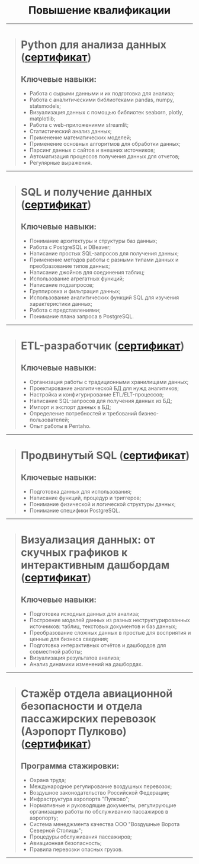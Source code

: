 <h1 align="center">Повышение квалификации</h1>

---

> # Python для анализа данных ([cертификат](professional_development/certificate_Python.pdf))
>
> ## **Ключевые навыки**:
> - Работа с сырыми данными и их подготовка для анализа;
> - Работа с аналитическими библиотеками pandas, numpy, statsmodels;
> - Визуализация данных с помощью библиотек seaborn, plotly, matplotlib;
> - Работа с web-приложениями streamlit;
> - Статистический анализ данных;
> - Применение математических моделей;
> - Применение основных алгоритмов для обработки данных;
> - Парсинг данных с сайтов и внешних источников;
> - Автоматизация процессов получения данных для отчетов;
> - Регулярные выражения.
> 
---

> # SQL и получение данных ([cертификат](professional_development/certificate_SQL.pdf))
>
> ## **Ключевые навыки**:
> - Понимание архитектуры и структуры баз данных;
> - Работа с PostgreSQL и DBeaver;
> - Написание простых SQL-запросов для получения данных;
> - Применение методов работы с разными типами данных и преобразование типов данных;
> - Написание джойнов для соединения таблиц;
> - Использование агрегатных функций;
> - Написание подзапросов;
> - Группировка и фильтрация данных;
> - Использование аналитических функций SQL для изучения характеристики данных;
> - Работа с представлениями;
> - Понимание плана запроса в PostgreSQL.
> 

---
> # **ETL-разработчик** ([cертификат](professional_development/certificate_ETL.pdf))
>
> ## **Ключевые навыки**:
> - Организация работы с традиционными хранилищами данных;
> - Проектирование аналитической БД для нужд аналитиков;
> - Настройка и конфигурирование ETL/ELT-процессов;
> - Написание SQL-запросов для получения данных из БД;
> - Импорт и экспорт данных в БД;
> - Определение потребностей и требований бизнес-пользователей;
> - Опыт работы в Pentaho.
> 

--- 
> # **Продвинутый SQL** ([cертификат](professional_development/certificate_SQL_pro.pdf))
>
> ## **Ключевые навыки**:
> - Подготовка данных для использования;
> - Написание функций, процедур и триггеров;
> - Понимание физической и логической структуры данных;
> - Понимание специфики PostgreSQL.
> 

--- 
> # **Визуализация данных: от скучных графиков к интерактивным дашбордам** ([cертификат](professional_development/certificate_Visualization.pdf))
>
> ## **Ключевые навыки**:
> - Подготовка исходных данных для анализа;
> - Построение моделей данных из разных неструктурированных источников: таблиц, текстовых документов и баз данных;
> - Преобразование сложных данных в простые для восприятия и ценные для бизнеса сведения;
> - Подготовка интерактивных отчётов и дашбордов для совместной работы;
> - Визуализация результатов анализа;
> - Анализ динамики изменений на дашбордах.

---
> # **Стажёр отдела авиационной безопасности и отдела пассажирских перевозок (Аэропорт Пулково)** ([cертификат](professional_development/certificate_Pulkovo.pdf))
>
> ## **Программа стажировки**:
> - Охрана труда;
> - Международное регулирование воздушных перевозок;
> - Воздушное законодательство Российской Федерации;
> - Инфраструктура аэропорта "Пулково";
> - Нормативные и руководящие документы, регулирующие организацию работы по обслуживанию пассажиров в аэропорту;
> - Система менеджмента качества ООО "Воздушные Ворота Северной Столицы";
> - Процедуры обслуживания пассажиров;
> - Авиационная безопасность;
> - Правила перевозки опасных грузов.
> 
---
